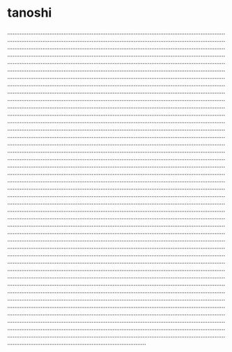 # tanoshi
.......................................................................................................................................................................................................................................................................................................................................................................................................................................................................................................................................................................................................................................................................................................................................................................................................................................................................................................................................................................................................................................................................................................................................................................................................................................................................................................................................................................................................................................................................................................................................................................................................................................................................................................................................................................................................................................................................................................................................................................................................................................................................................................................................................................................................................................................................................................................................................................................................................................................................................................................................................................................................................................................................................................................................................................................................................................................................................................................................................................................................................................................................................................................................................................................................................................................................................................................................................................................................................................................................................................................................................................................................................................................................................................................................................................................................................................................................................................................................................................................................................................................................................................................................................................................................................................................................................................................................................................................................................................................................................................................................................................................................................................................................................................................................................................................................................................................................................................................................................................................................................................................................................................................................................................................................................................................................................................................................................................................................................................................................................................
